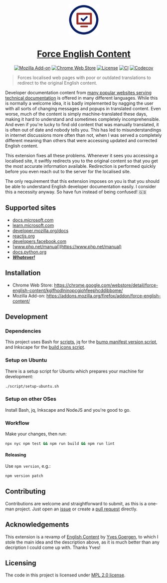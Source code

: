 <div align="center">

<img src="https://raw.githubusercontent.com/mdesantis/force-english-content/main/icon.svg?sanitize=true" height="100" alt="Logo of the project"/>

# [Force English Content](https://github.com/mdesantis/force-english-content#readme)

[![Mozilla Add-on](https://img.shields.io/amo/v/%7B45b75146-960d-47e4-b45f-c642ae8a336d%7D)](https://addons.mozilla.org/firefox/addon/force-english-content/)
[![Chrome Web Store](https://img.shields.io/chrome-web-store/v/kglfhodlninopcgjohfeephcddibbome)](https://chrome.google.com/webstore/detail/force-english-content/kglfhodlninopcgjohfeephcddibbome/)
[![License](https://img.shields.io/github/license/mdesantis/force-english-content)](https://github.com/mdesantis/force-english-content#licensing)
[![CI](https://img.shields.io/github/actions/workflow/status/mdesantis/force-english-content/.github/workflows/ci.yml?branch=main)](https://github.com/mdesantis/force-english-content/actions/workflows/ci.yml)
[![Codecov](https://img.shields.io/codecov/c/gh/mdesantis/force-english-content)](https://app.codecov.io/gh/mdesantis/force-english-content)

</div>

> Forces localised web pages with poor or outdated translations to redirect to
> the original English content.

Developer documentation content from [many popular websites serving technical
documentation](#supported-sites) is offered in many different languages. While
this is normally a welcome idea, it is badly implemented by nagging the user
with all sorts of changing messages and popups in translated content. Even
worse, much of the content is simply machine-translated these days, making it
hard to understand and sometimes completely incomprehensible. And even if you're
lucky to find old content that was manually translated, it is often out of date
and nobody tells you. This has led to misunderstandings in internet discussions
more often than not, when I was served a completely different meaning than
others that were accessing updated and corrected English content.

This extension fixes all these problems. Whenever it sees you accessing a
localised site, it swiftly redirects you to the original content so that you get
the most accurate information available. Redirection is performed quickly before
you even reach out to the server for the localised site.

The only requirement that this extension imposes on you is that you should be
able to understand English developer documentation easily. I consider this a
necessity anyway. So have fun instead of being confused! :gb:

## Supported sites

- [docs.microsoft.com](https://docs.microsoft.com)
- [learn.microsoft.com](https://learn.microsoft.com)
- [developer.mozilla.org/docs](https://developer.mozilla.org/docs)
- [reactjs.org](https://reactjs.org)
- [developers.facebook.com](https://developers.facebook.com)
- [www.php.net/manual](https://www.php.net/manual)
- [docs.python.org](https://docs.python.org)
- [***Whatever!***](https://github.com/mdesantis/force-english-content/issues/new?labels=enhancement&title=Add%20support%20for%20www.example.com&body=Hello!%20Is%20it%20possible%20to%20rewrite%20%60http%3A%2F%2Fwww.example.com%60%20to%20%60http%3A%2F%2Fwww.example.com/en-US%60%3F%20Thanks!)

## Installation

- Chrome Web Store: https://chrome.google.com/webstore/detail/force-english-content/kglfhodlninopcgjohfeephcddibbome/
- Mozilla Add-on: https://addons.mozilla.org/firefox/addon/force-english-content/

## Development

### Dependencies

This project uses Bash for [scripts](./scripts), jq for the [bump manifest
version script](./scripts/update-manifests-extension-version.sh), and Inkscape for the [build
icons script](./scripts/build-icons.sh).

### Setup on Ubuntu

There is a setup script for Ubuntu which prepares your machine for development:

```sh
./script/setup-ubuntu.sh
```

### Setup on other OSes

Install Bash, jq, Inkscape and NodeJS and you're good to go.

### Workflow

Make your changes, then run:

```sh
npx nyc npm test && npm run build && npm run lint
```

#### Releasing

Use `npm version`, e.g.:

```sh
npm version patch
```

## Contributing

Contributions are welcome and straightforward to submit, as this is a one-man
project. Just open an
[issue](/https://github.com/mdesantis/force-english-content/issues) or create a
[pull request](https://github.com/mdesantis/force-english-content/pulls) directly.

## Acknowledgements

This extension is a revamp of [English
Content](https://addons.mozilla.org/it/firefox/addon/english-content) by [Yves
Goergen](https://addons.mozilla.org/it/firefox/user/2296386/), to which I stole
the main idea and the description above, as it is much better than any
decription I could come up with. Thanks Yves!

## Licensing

The code in this project is licensed under [MPL 2.0 license](LICENSE).

